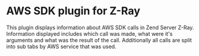 AWS SDK plugin for Z-Ray
========================

This plugin displays information about AWS SDK calls in Zend Server Z-Ray.
Information displayed includes which call was made, what were it's arguments and
what was the result of the call.
Additionally all calls are split into sub tabs by AWS service that was used.
